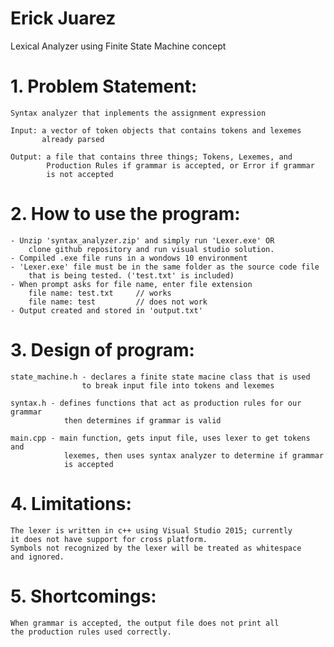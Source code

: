 # Erick Juarez

Lexical Analyzer using Finite State Machine concept

# 1. Problem Statement:
	
	Syntax analyzer that inplements the assignment expression 

	Input: a vector of token objects that contains tokens and lexemes
		   already parsed 

	Output: a file that contains three things; Tokens, Lexemes, and
			Production Rules if grammar is accepted, or Error if grammar
			is not accepted

# 2. How to use the program:

	- Unzip 'syntax_analyzer.zip' and simply run 'Lexer.exe' OR
		clone github repository and run visual studio solution. 
	- Compiled .exe file runs in a wondows 10 environment 
	- 'Lexer.exe' file must be in the same folder as the source code file
	 	that is	being tested. ('test.txt' is included)
	- When prompt asks for file name, enter file extension 
		file name: test.txt 	// works
		file name: test 		// does not work 
	- Output created and stored in 'output.txt'

# 3. Design of program:

	state_machine.h - declares a finite state macine class that is used
					to break input file into tokens and lexemes

	syntax.h - defines functions that act as production rules for our grammar
				then determines if grammar is valid

	main.cpp - main function, gets input file, uses lexer to get tokens and 
				lexemes, then uses syntax analyzer to determine if grammar
				is accepted

# 4. Limitations:

	The lexer is written in c++ using Visual Studio 2015; currently
	it does not have support for cross platform.
	Symbols not recognized by the lexer will be treated as whitespace
	and ignored.


# 5. Shortcomings: 

	When grammar is accepted, the output file does not print all 
	the production rules used correctly. 
